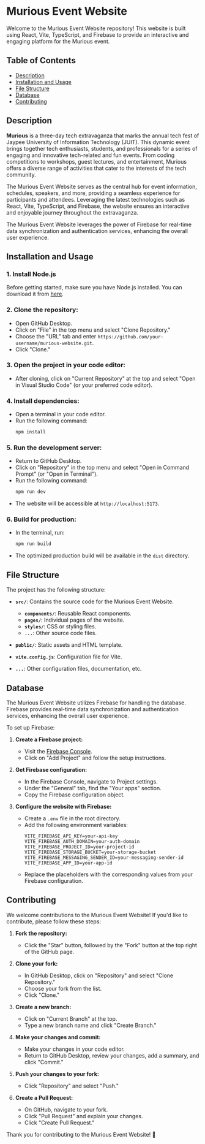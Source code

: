 # Murious Event Website

Welcome to the Murious Event Website repository! This website is built using React, Vite, TypeScript, and Firebase to provide an interactive and engaging platform for the Murious event.

## Table of Contents

- [Description](#description)
- [Installation and Usage](#installation-and-usage)
- [File Structure](#file-structure)
- [Database](#database)
- [Contributing](#contributing)

## Description

**Murious** is a three-day tech extravaganza that marks the annual tech fest of Jaypee University of Information Technology (JUIT). This dynamic event brings together tech enthusiasts, students, and professionals for a series of engaging and innovative tech-related and fun events. From coding competitions to workshops, guest lectures, and entertainment, Murious offers a diverse range of activities that cater to the interests of the tech community.

The Murious Event Website serves as the central hub for event information, schedules, speakers, and more, providing a seamless experience for participants and attendees. Leveraging the latest technologies such as React, Vite, TypeScript, and Firebase, the website ensures an interactive and enjoyable journey throughout the extravaganza.

The Murious Event Website leverages the power of Firebase for real-time data synchronization and authentication services, enhancing the overall user experience.

## Installation and Usage

### 1. Install Node.js

Before getting started, make sure you have Node.js installed. You can download it from [here](https://nodejs.org/en/download).

### 2. Clone the repository:

   - Open GitHub Desktop.
   - Click on "File" in the top menu and select "Clone Repository."
   - Choose the "URL" tab and enter `https://github.com/your-username/murious-website.git`.
   - Click "Clone."

### 3. Open the project in your code editor:

   - After cloning, click on "Current Repository" at the top and select "Open in Visual Studio Code" (or your preferred code editor).

### 4. Install dependencies:

   - Open a terminal in your code editor.
   - Run the following command:
     ```bash
     npm install
     ```

### 5. Run the development server:

   - Return to GitHub Desktop.
   - Click on "Repository" in the top menu and select "Open in Command Prompt" (or "Open in Terminal").
   - Run the following command:
     ```bash
     npm run dev
     ```
   - The website will be accessible at `http://localhost:5173`.

### 6. Build for production:

   - In the terminal, run:
     ```bash
     npm run build
     ```
   - The optimized production build will be available in the `dist` directory.

## File Structure

The project has the following structure:

- **`src/`**: Contains the source code for the Murious Event Website.
  - **`components/`**: Reusable React components.
  - **`pages/`**: Individual pages of the website.
  - **`styles/`**: CSS or styling files.
  - **`...`**: Other source code files.

- **`public/`**: Static assets and HTML template.

- **`vite.config.js`**: Configuration file for Vite.

- **`...`**: Other configuration files, documentation, etc.

## Database

The Murious Event Website utilizes Firebase for handling the database. Firebase provides real-time data synchronization and authentication services, enhancing the overall user experience.

To set up Firebase:

1. **Create a Firebase project:**
   - Visit the [Firebase Console](https://console.firebase.google.com/).
   - Click on "Add Project" and follow the setup instructions.

2. **Get Firebase configuration:**
   - In the Firebase Console, navigate to Project settings.
   - Under the "General" tab, find the "Your apps" section.
   - Copy the Firebase configuration object.

3. **Configure the website with Firebase:**
   - Create a `.env` file in the root directory.
   - Add the following environment variables:
     ```env
     VITE_FIREBASE_API_KEY=your-api-key
     VITE_FIREBASE_AUTH_DOMAIN=your-auth-domain
     VITE_FIREBASE_PROJECT_ID=your-project-id
     VITE_FIREBASE_STORAGE_BUCKET=your-storage-bucket
     VITE_FIREBASE_MESSAGING_SENDER_ID=your-messaging-sender-id
     VITE_FIREBASE_APP_ID=your-app-id
     ```
   - Replace the placeholders with the corresponding values from your Firebase configuration.

## Contributing

We welcome contributions to the Murious Event Website! If you'd like to contribute, please follow these steps:

1. **Fork the repository:**
   - Click the "Star" button, followed by the "Fork" button at the top right of the GitHub page.

2. **Clone your fork:**
   - In GitHub Desktop, click on "Repository" and select "Clone Repository."
   - Choose your fork from the list.
   - Click "Clone."

3. **Create a new branch:**
   - Click on "Current Branch" at the top.
   - Type a new branch name and click "Create Branch."

4. **Make your changes and commit:**
   - Make your changes in your code editor.
   - Return to GitHub Desktop, review your changes, add a summary, and click "Commit."

5. **Push your changes to your fork:**
   - Click "Repository" and select "Push."

6. **Create a Pull Request:**
   - On GitHub, navigate to your fork.
   - Click "Pull Request" and explain your changes.
   - Click "Create Pull Request."

Thank you for contributing to the Murious Event Website! 🚀

